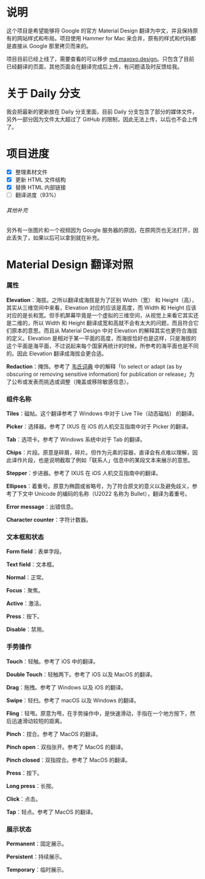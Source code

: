 # 说明
这个项目是希望能够将 Google 的官方 Material Design 翻译为中文，并且保持原有的网站样式和布局。项目使用 Hammer for Mac 来合并，原有的样式和代码都是直接从 Google 那里拷贝而来的。

项目目前已经上线了，需要查看的可以移步 [md.maxoxo.design](http://md.maxoxo.design)。只包含了目前已经翻译的页面，其他页面会在翻译完成后上传，有问题请及时反馈给我。

# 关于 Daily 分支
我会把最新的更新放在 Daily 分支里面，目前 Daily 分支包含了部分的媒体文件，另外一部分因为文件太大超过了 GitHub 的限制，因此无法上传，以后也不会上传了。

# 项目进度
- [x] 整理素材文件
- [x] 更新 HTML 文件结构
- [x] 替换 HTML 内部链接
- [ ] 翻译进度（93%）

###### 其他补充
另外有一张图片和一个视频因为 Google 服务器的原因，在原网页也无法打开，因此丢失了，如果以后可以拿到就在补充。

# Material Design 翻译对照

### 属性

**Elevation**：海拔。之所以翻译成海拔是为了区别 Width（宽） 和 Height（高），其实从三维空间中来看，Elevation 对应的应该是高度，而 Width 和 Height 应该对应的是长和宽。但手机屏幕毕竟是一个虚拟的三维空间，从视觉上来看它其实还是二维的，所以 Width 和 Height 翻译成宽和高就不会有太大的问题，而且符合它们原本的意思。而且从 Material Design 中对 Elevation 的解释其实也更符合海拔的定义。Elevation 是相对于某一平面的高度，而海拔恰好也是这样，只是海拔的这个平面是海平面，不过说起来每个国家再统计的时候，所参考的海平面也是不同的。因此 Elevation 翻译成海拔会更合适。

**Redaction**：掩饰。参考了 [韦氏词典](https://www.merriam-webster.com/dictionary/redacting) 中的解释「to select or adapt (as by obscuring or removing sensitive information) for publication or release」为了公布或发表而挑选或调整（掩盖或移除敏感信息）。

### 组件名称

**Tiles**：磁帖。这个翻译参考了 Windows 中对于 Live Tile（动态磁帖） 的翻译。

**Picker**：选择器。参考了 IXUS 在 iOS 的人机交互指南中对于 Picker 的翻译。

**Tab**：选项卡。参考了 Windows 系统中对于 Tab 的翻译。

**Chips**：片段。原意是碎屑，碎片。但作为元素的容器，直译会有点难以理解，因此译作片段，也是说明截取了例如「联系人」信息中的某段文本来展示的意思。

**Stepper**：步进器。参考了 IXUS 在 iOS 人机交互指南中的翻译。

**Ellipses**：着重号。原意为椭圆或省略号，为了符合原文的意义以及避免歧义，参考了下文中 Unicode 的编码的名称（U2022 名称为 Bullet），翻译为着重号。

**Error message**：出错信息。

**Character counter**：字符计数器。

### 文本框和状态

**Form field**：表单字段。

**Text field**：文本框。

**Normal**：正常。

**Focus**：聚焦。

**Active**：激活。

**Press**：按下。

**Disable**：禁用。

### 手势操作

**Touch**：轻触。参考了 iOS 中的翻译。

**Double Touch**：轻触两下。参考了 iOS 以及 MacOS 的翻译。

**Drag**：拖拽。参考了 Windows 以及 iOS 的翻译。

**Swipe**：轻扫。参考了 macOS 以及 Windows 的翻译。

**Fling**：轻甩。原意为甩，在手势操作中，是快速滑动，手指在一个地方按下，然后迅速滑动较短的距离。

**Pinch**：捏合。参考了 MacOS 的翻译。

**Pinch open**：双指张开。参考了 MacOS 的翻译。

**Pinch closed**：双指捏合。参考了 MacOS 的翻译。

**Press**：按下。

**Long press**：长按。

**Click**：点击。

**Tap**：轻点。参考了 MacOS 的翻译。

### 展示状态

**Permanent**：固定展示。

**Persistent**：持续展示。

**Temporary**：临时展示。
